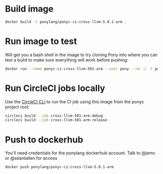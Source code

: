 # Build image

```bash
docker build -t ponylang/ponyc-ci:cross-llvm-5.0.1-arm .
```

# Run image to test

Will get you a bash shell in the image to try cloning Pony into where you can test a build to make sure everything will work before pushing:

```bash
docker run --name ponyc-ci-cross-llvm-501-arm --user pony --rm -i -t ponylang/ponyc-ci:cross-llvm-5.0.1-arm bash
```

# Run CircleCI jobs locally

Use the [CircleCI CLI](https://circleci.com/docs/2.0/local-cli/) to run the CI job using this image
from the ponyc project root:

```bash
circleci build --job cross-llvm-501-arm-debug
circleci build --job cross-llvm-501-arm-release
```

# Push to dockerhub

You'll need credentials for the ponylang dockerhub account. Talk to @jemc or @seantallen for access

```bash
docker push ponylang/ponyc-ci:cross-llvm-5.0.1-arm
```
